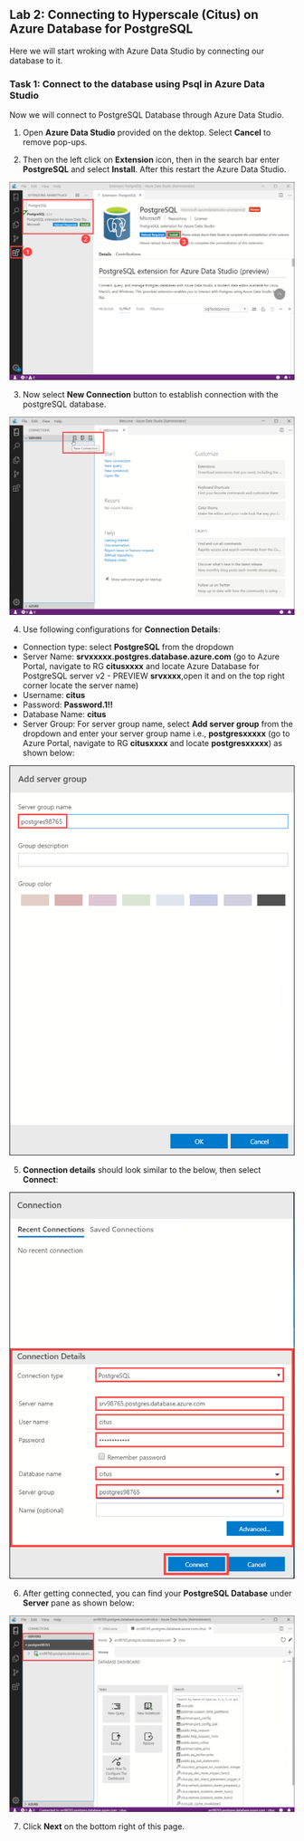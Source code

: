 ## **Lab 2: Connecting to Hyperscale (Citus) on Azure Database for PostgreSQL**

Here we will start wroking with Azure Data Studio by connecting our database to it.

### Task 1: Connect to the database using Psql in Azure Data Studio

Now we will connect to PostgreSQL Database through Azure Data Studio.

1. Open **Azure Data Studio** provided on the dektop. Select **Cancel** to remove pop-ups.

2. Then on the left click on **Extension** icon, then in the search bar enter **PostgreSQL** and select **Install**. After this restart the Azure Data Studio.

![](images/postext.png)

3. Now select **New Connection** button to establish connection with the postgreSQL database.

![](images/azdatastudio.png)

4.  Use following configurations for **Connection Details**:
* Connection type: select **PostgreSQL** from the dropdown
* Server Name: **srvxxxxx.postgres.database.azure.com** (go to Azure Portal, navigate to RG **citusxxxx** and locate Azure Database for PostgreSQL server v2 - PREVIEW **srvxxxx**,open it and on the top right corner locate the server name)
* Username: **citus**
* Password: **Password.1!!**
* Database Name: **citus**
* Server Group: For server group name, select **Add server group** from the dropdown and enter your server group name i.e., **postgresxxxxx** (go to Azure Portal, navigate to RG **citusxxxx** and locate **postgresxxxxx**) as shown below:

![](images/newconnection2.png)

5. **Connection details** should look similar to the below, then select **Connect**:

![](images/newconnection1.png)

6. After getting connected, you can find your **PostgreSQL Database** under **Server** pane as shown below:

![](images/newconnection3.png)

7. Click **Next** on the bottom right of this page.
